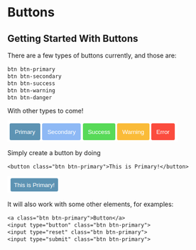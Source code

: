 # Buttons

## Getting Started With Buttons

There are a few types of buttons currently, and those are:

```
btn btn-primary
btn btn-secondary
btn btn-success
btn btn-warning
btn btn-danger
```

With other types to come!

![This is what they look like currently.](../.gitbook/assets/image%20%281%29.png)

Simply create a button by doing

```markup
<button class="btn btn-primary">This is Primary!</button> 
```

![](../.gitbook/assets/image%20%284%29.png)

It will also work with some other elements, for examples:

```markup
<a class="btn btn-primary">Button</a>
<input type="button" class="btn btn-primary">
<input type="reset" class="btn btn-primary">
<input type="submit" class="btn btn-primary">
```


